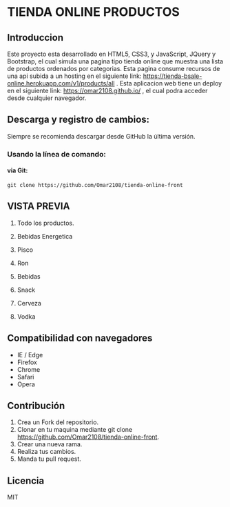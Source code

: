 
# TIENDA ONLINE PRODUCTOS
## Introduccion
Este proyecto esta desarrollado en HTML5, CSS3, y JavaScript, JQuery y Bootstrap, el cual simula una pagina tipo tienda online que muestra una lista de productos ordenados por categorias. Esta pagina consume recursos de una api subida a un hosting en el siguiente link: https://tienda-bsale-online.herokuapp.com/v1/products/all . Esta aplicacion web tiene un deploy en el siguiente link: https://omar2108.github.io/ , el cual podra acceder desde cualquier navegador.

## Descarga y registro de cambios:
Siempre se recomienda descargar desde GitHub la última versión.
###  Usando la línea de comando:
####  via Git:
    git clone https://github.com/Omar2108/tienda-online-front

## VISTA PREVIA
1. Todo los productos.

3. Bebidas Energetica

5. Pisco

7. Ron

9. Bebidas

11. Snack

13. Cerveza

15. Vodka



## Compatibilidad con navegadores
- IE / Edge
- Firefox
- Chrome
- Safari
- Opera


## Contribución
1. Crea un Fork del repositorio.
2. Clonar en tu maquina mediante git clone https://github.com/Omar2108/tienda-online-front.
3. Crear una nueva rama.
4. Realiza tus cambios.
5. Manda tu pull request.

## Licencia
MIT






